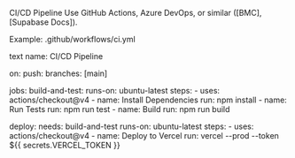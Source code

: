 CI/CD Pipeline
Use GitHub Actions, Azure DevOps, or similar ([BMC], [Supabase Docs]).

Example: .github/workflows/ci.yml

text
name: CI/CD Pipeline

on:
  push:
    branches: [main]

jobs:
  build-and-test:
    runs-on: ubuntu-latest
    steps:
      - uses: actions/checkout@v4
      - name: Install Dependencies
        run: npm install
      - name: Run Tests
        run: npm run test
      - name: Build
        run: npm run build

  deploy:
    needs: build-and-test
    runs-on: ubuntu-latest
    steps:
      - uses: actions/checkout@v4
      - name: Deploy to Vercel
        run: vercel --prod --token ${{ secrets.VERCEL_TOKEN }}